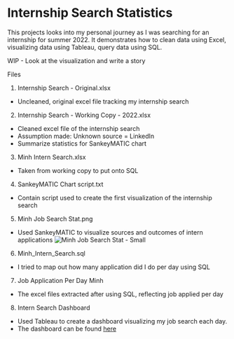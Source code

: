 # Internship Search Statistics
This projects looks into my personal journey as I was searching for an internship for summer 2022. It demonstrates how to clean data using Excel, visualizing data using Tableau, query data using SQL.  

WIP - Look at the visualization and write a story

Files

1. Internship Search - Original.xlsx
- Uncleaned, original excel file tracking my internship search
2. Internship Search - Working Copy - 2022.xlsx
- Cleaned excel file of the internship search
- Assumption made: Unknown source = LinkedIn
- Summarize statistics for SankeyMATIC chart
3. Minh Intern Search.xlsx
- Taken from working copy to put onto SQL
4. SankeyMATIC Chart script.txt
- Contain script used to create the first visualization of the internship search
5. Minh Job Search Stat.png
- Used SankeyMATIC to visualize sources and outcomes of intern applications
![Minh Job Search Stat - Small](https://user-images.githubusercontent.com/70278752/157538684-812b7f60-0fa8-40f4-ba1c-8eed56d5694e.png)
6. Minh_Intern_Search.sql
- I tried to map out how many application did I do per day using SQL
7. Job Application Per Day Minh
- The excel files extracted after using SQL, reflecting job applied per day
8. Intern Search Dashboard
- Used Tableau to create a dashboard visualizing my job search each day.
- The dashboard can be found [here](https://public.tableau.com/app/profile/minh.le4374/viz/InternshipSearchStatistics/MainDashboard?publish=yes)




